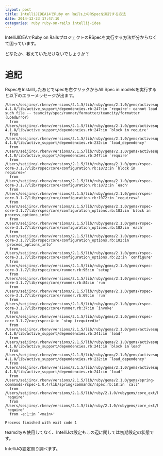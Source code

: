 ```yaml
---
layout: post
title: IntelliJIDEA14でRuby on Rails上のRSpecを実行する方法
date: 2014-12-23 17:47:10
categories: ruby ruby-on-rails intellij-idea
---
```

<!-- {% raw %} -->
<p>IntelliJIDEAでRuby on RailsプロジェクトのRSpecを実行する方法が分からなくて困っています。</p>

<p>どなたか、教えていただけないでしょうか？</p>

<h1>追記</h1>

<p>RspecをInstallしたあとでspecを右クリックからAll Spec in modelsを実行すると以下のエラーメッセージが出ます。</p>

<pre><code>/Users/seijiro/.rbenv/versions/2.1.5/lib/ruby/gems/2.1.0/gems/activesupport-4.1.8/lib/active_support/dependencies.rb:247:in `require': cannot load such file -- teamcity/spec/runner/formatter/teamcity/formatter (LoadError)
  from /Users/seijiro/.rbenv/versions/2.1.5/lib/ruby/gems/2.1.0/gems/activesupport-4.1.8/lib/active_support/dependencies.rb:247:in `block in require'
  from /Users/seijiro/.rbenv/versions/2.1.5/lib/ruby/gems/2.1.0/gems/activesupport-4.1.8/lib/active_support/dependencies.rb:232:in `load_dependency'
  from /Users/seijiro/.rbenv/versions/2.1.5/lib/ruby/gems/2.1.0/gems/activesupport-4.1.8/lib/active_support/dependencies.rb:247:in `require'
  from /Users/seijiro/.rbenv/versions/2.1.5/lib/ruby/gems/2.1.0/gems/rspec-core-3.1.7/lib/rspec/core/configuration.rb:1072:in `block in requires='
  from /Users/seijiro/.rbenv/versions/2.1.5/lib/ruby/gems/2.1.0/gems/rspec-core-3.1.7/lib/rspec/core/configuration.rb:1072:in `each'
  from /Users/seijiro/.rbenv/versions/2.1.5/lib/ruby/gems/2.1.0/gems/rspec-core-3.1.7/lib/rspec/core/configuration.rb:1072:in `requires='
  from /Users/seijiro/.rbenv/versions/2.1.5/lib/ruby/gems/2.1.0/gems/rspec-core-3.1.7/lib/rspec/core/configuration_options.rb:103:in `block in process_options_into'
  from /Users/seijiro/.rbenv/versions/2.1.5/lib/ruby/gems/2.1.0/gems/rspec-core-3.1.7/lib/rspec/core/configuration_options.rb:102:in `each'
  from /Users/seijiro/.rbenv/versions/2.1.5/lib/ruby/gems/2.1.0/gems/rspec-core-3.1.7/lib/rspec/core/configuration_options.rb:102:in `process_options_into'
  from /Users/seijiro/.rbenv/versions/2.1.5/lib/ruby/gems/2.1.0/gems/rspec-core-3.1.7/lib/rspec/core/configuration_options.rb:22:in `configure'
  from /Users/seijiro/.rbenv/versions/2.1.5/lib/ruby/gems/2.1.0/gems/rspec-core-3.1.7/lib/rspec/core/runner.rb:95:in `setup'
  from /Users/seijiro/.rbenv/versions/2.1.5/lib/ruby/gems/2.1.0/gems/rspec-core-3.1.7/lib/rspec/core/runner.rb:84:in `run'
  from /Users/seijiro/.rbenv/versions/2.1.5/lib/ruby/gems/2.1.0/gems/rspec-core-3.1.7/lib/rspec/core/runner.rb:69:in `run'
  from /Users/seijiro/.rbenv/versions/2.1.5/lib/ruby/gems/2.1.0/gems/rspec-core-3.1.7/lib/rspec/core/runner.rb:37:in `invoke'
  from /Users/seijiro/.rbenv/versions/2.1.5/lib/ruby/gems/2.1.0/gems/rspec-core-3.1.7/exe/rspec:4:in `&lt;top (required)&gt;'
  from /Users/seijiro/.rbenv/versions/2.1.5/lib/ruby/gems/2.1.0/gems/activesupport-4.1.8/lib/active_support/dependencies.rb:241:in `load'
  from /Users/seijiro/.rbenv/versions/2.1.5/lib/ruby/gems/2.1.0/gems/activesupport-4.1.8/lib/active_support/dependencies.rb:241:in `block in load'
  from /Users/seijiro/.rbenv/versions/2.1.5/lib/ruby/gems/2.1.0/gems/activesupport-4.1.8/lib/active_support/dependencies.rb:232:in `load_dependency'
  from /Users/seijiro/.rbenv/versions/2.1.5/lib/ruby/gems/2.1.0/gems/activesupport-4.1.8/lib/active_support/dependencies.rb:241:in `load'
  from /Users/seijiro/.rbenv/versions/2.1.5/lib/ruby/gems/2.1.0/gems/spring-commands-rspec-1.0.4/lib/spring/commands/rspec.rb:18:in `call'
  from /Users/seijiro/.rbenv/versions/2.1.5/lib/ruby/2.1.0/rubygems/core_ext/kernel_require.rb:55:in `require'
  from /Users/seijiro/.rbenv/versions/2.1.5/lib/ruby/2.1.0/rubygems/core_ext/kernel_require.rb:55:in `require'
  from -e:1:in `&lt;main&gt;'

Process finished with exit code 1
</code></pre>

<p>teamcityも使用してなく、IntelliJの設定もこの辺に関しては初期設定の状態です。</p>

<p>IntelliJの設定周り調べます。</p>
<!-- {% endraw %} -->

